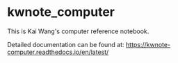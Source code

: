 # kwnote_computer

This is Kai Wang's computer reference notebook.

Detailed documentation can be found at: https://kwnote-computer.readthedocs.io/en/latest/
